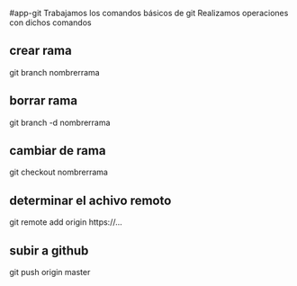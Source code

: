 #app-git
Trabajamos los comandos básicos de git
Realizamos operaciones con dichos comandos
## crear rama 
  git branch nombrerrama
## borrar rama
  git branch -d nombrerrama
## cambiar de rama
  git checkout nombrerrama
## determinar el achivo remoto
git remote add origin https://...
## subir a github
git push origin master
